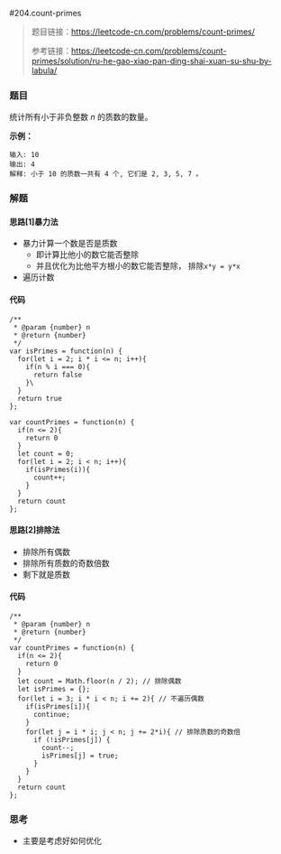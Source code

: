 #204.count-primes

> 题目链接：https://leetcode-cn.com/problems/count-primes/
>
> 参考链接：https://leetcode-cn.com/problems/count-primes/solution/ru-he-gao-xiao-pan-ding-shai-xuan-su-shu-by-labula/

### 题目

统计所有小于非负整数 *n* 的质数的数量。

**示例：**

```
输入: 10
输出: 4
解释: 小于 10 的质数一共有 4 个, 它们是 2, 3, 5, 7 。
```



### 解题

#### 思路[1]暴力法

* 暴力计算一个数是否是质数
  * 即计算比他小的数它能否整除
  * 并且优化为比他平方根小的数它能否整除， 排除`x*y = y*x`
* 遍历计数

#### 代码

```
/**
 * @param {number} n
 * @return {number}
 */
var isPrimes = function(n) {
  for(let i = 2; i * i <= n; i++){
    if(n % i === 0){
      return false
    }\
  }
  return true
};

var countPrimes = function(n) {
  if(n <= 2){
    return 0
  }
  let count = 0;
  for(let i = 2; i < n; i++){
    if(isPrimes(i)){
      count++;
    }
  }
  return count
};
```

#### 思路[2]排除法

* 排除所有偶数
* 排除所有质数的奇数倍数
* 剩下就是质数

#### 代码

```
/**
 * @param {number} n
 * @return {number}
 */
var countPrimes = function(n) {
  if(n <= 2){
    return 0
  }
  let count = Math.floor(n / 2); // 排除偶数
  let isPrimes = {};
  for(let i = 3; i * i < n; i += 2){ // 不遍历偶数
    if(isPrimes[i]){
      continue;
    }
    for(let j = i * i; j < n; j += 2*i){ // 排除质数的奇数倍
      if (!isPrimes[j]) {
        count--;
        isPrimes[j] = true;
      }
    }
  }
  return count
};
```



### 思考

* 主要是考虑好如何优化